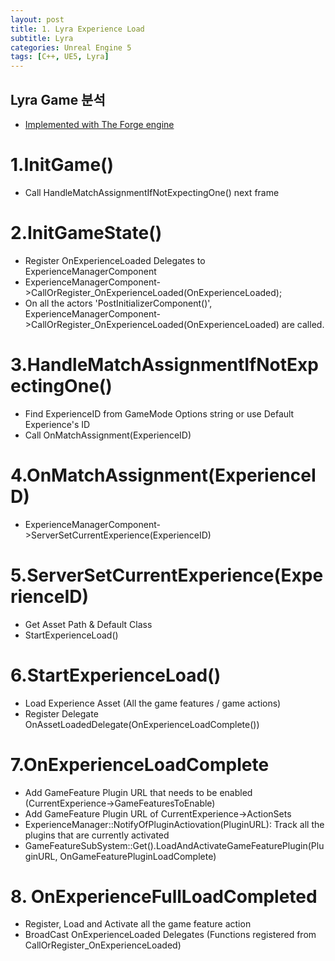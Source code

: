 ```yaml
---
layout: post
title: 1. Lyra Experience Load
subtitle: Lyra
categories: Unreal Engine 5
tags: [C++, UE5, Lyra]
---
```

 
## Lyra Game 분석 
- [Implemented with The Forge engine](https://github.com/ConfettiFX/The-Forge)

# 1.InitGame()
- Call HandleMatchAssignmentIfNotExpectingOne() next frame

# 2.InitGameState()
- Register OnExperienceLoaded Delegates to ExperienceManagerComponent
- ExperienceManagerComponent->CallOrRegister_OnExperienceLoaded(OnExperienceLoaded);
- On all the actors 'PostInitializerComponent()', ExperienceManagerComponent->CallOrRegister_OnExperienceLoaded(OnExperienceLoaded) are called.

# 3.HandleMatchAssignmentIfNotExpectingOne()
- Find ExperienceID from GameMode Options string or use Default Experience's ID
- Call OnMatchAssignment(ExperienceID)

# 4.OnMatchAssignment(ExperienceID)
- ExperienceManagerComponent->ServerSetCurrentExperience(ExperienceID)

# 5.ServerSetCurrentExperience(ExperienceID)
- Get Asset Path & Default Class
- StartExperienceLoad()

# 6.StartExperienceLoad()
- Load Experience Asset (All the game features / game actions)
- Register Delegate OnAssetLoadedDelegate(OnExperienceLoadComplete())

# 7.OnExperienceLoadComplete
- Add GameFeature Plugin URL that needs to be enabled (CurrentExperience->GameFeaturesToEnable)
- Add GameFeature Plugin URL of CurrentExperience->ActionSets
- ExperienceManager::NotifyOfPluginActiovation(PluginURL): Track all the plugins that are currently activated
- GameFeatureSubSystem::Get().LoadAndActivateGameFeaturePlugin(PluginURL, OnGameFeaturePluginLoadComplete)

# 8. OnExperienceFullLoadCompleted
- Register, Load and Activate all the game feature action
- BroadCast OnExperienceLoaded Delegates (Functions registered from CallOrRegister_OnExperienceLoaded)

<br>
<br>